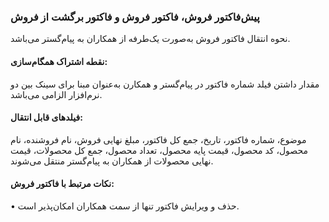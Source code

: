 ### پیش‌فاکتور فروش، فاکتور فروش و فاکتور برگشت از فروش

نحوه انتقال فاکتور فروش به‌صورت یک‌طرفه از همکاران به پیام‌گستر می‌باشد.

#### نقطه اشتراک همگام‌سازی:

مقدار داشتن فیلد شماره فاکتور در پیام‌گستر و همکارن به‌عنوان مبنا برای سینک بین دو نرم‌افزار الزامی می‌باشد.

#### فیلدهای قابل انتقال: 

موضوع، شماره فاکتور، تاریخ، جمع کل فاکتور، مبلغ نهایی فروش، نام فروشنده، نام محصول، کد محصول، قیمت پایه محصول، تعداد محصول، جمع کل محصولات، قیمت  نهایی محصولات از همکاران به پیام‌گستر منتقل می‌شوند‎.

#### نکات مرتبط با فاکتور فروش:

•    حذف و ویرایش فاکتور تنها از سمت همکاران امکان‌پذیر است.
